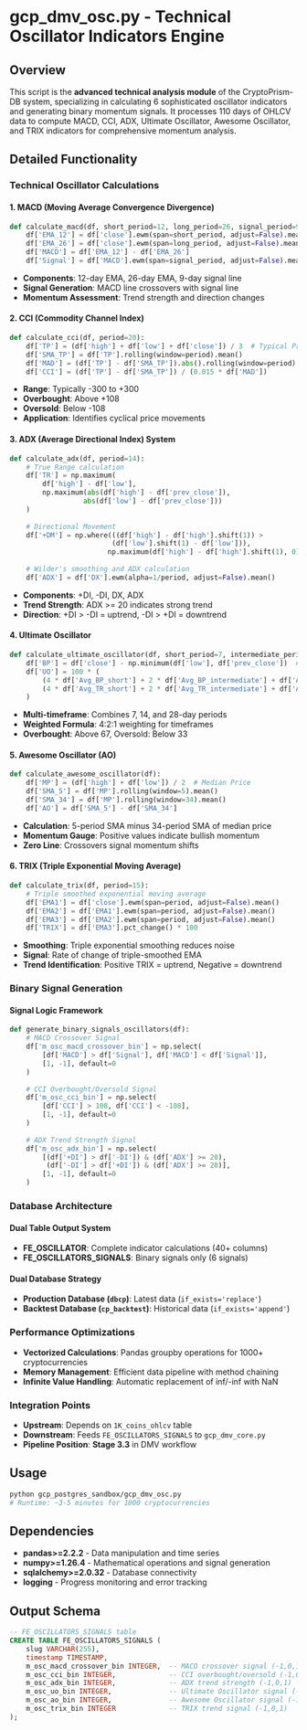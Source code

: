 # gcp_dmv_osc.py - Technical Oscillator Indicators Engine

## Overview
This script is the **advanced technical analysis module** of the CryptoPrism-DB system, specializing in calculating 6 sophisticated oscillator indicators and generating binary momentum signals. It processes 110 days of OHLCV data to compute MACD, CCI, ADX, Ultimate Oscillator, Awesome Oscillator, and TRIX indicators for comprehensive momentum analysis.

## Detailed Functionality

### **Technical Oscillator Calculations**

#### **1. MACD (Moving Average Convergence Divergence)**
```python
def calculate_macd(df, short_period=12, long_period=26, signal_period=9):
    df['EMA_12'] = df['close'].ewm(span=short_period, adjust=False).mean()
    df['EMA_26'] = df['close'].ewm(span=long_period, adjust=False).mean()
    df['MACD'] = df['EMA_12'] - df['EMA_26']
    df['Signal'] = df['MACD'].ewm(span=signal_period, adjust=False).mean()
```
- **Components**: 12-day EMA, 26-day EMA, 9-day signal line
- **Signal Generation**: MACD line crossovers with signal line
- **Momentum Assessment**: Trend strength and direction changes

#### **2. CCI (Commodity Channel Index)**
```python
def calculate_cci(df, period=20):
    df['TP'] = (df['high'] + df['low'] + df['close']) / 3  # Typical Price
    df['SMA_TP'] = df['TP'].rolling(window=period).mean()
    df['MAD'] = (df['TP'] - df['SMA_TP']).abs().rolling(window=period).mean()
    df['CCI'] = (df['TP'] - df['SMA_TP']) / (0.015 * df['MAD'])
```
- **Range**: Typically -300 to +300
- **Overbought**: Above +108
- **Oversold**: Below -108
- **Application**: Identifies cyclical price movements

#### **3. ADX (Average Directional Index) System**
```python
def calculate_adx(df, period=14):
    # True Range calculation
    df['TR'] = np.maximum(
        df['high'] - df['low'],
        np.maximum(abs(df['high'] - df['prev_close']), 
                  abs(df['low'] - df['prev_close']))
    )
    
    # Directional Movement
    df['+DM'] = np.where(((df['high'] - df['high'].shift(1)) > 
                         (df['low'].shift(1) - df['low'])),
                        np.maximum(df['high'] - df['high'].shift(1), 0), 0)
    
    # Wilder's smoothing and ADX calculation
    df['ADX'] = df['DX'].ewm(alpha=1/period, adjust=False).mean()
```
- **Components**: +DI, -DI, DX, ADX
- **Trend Strength**: ADX >= 20 indicates strong trend
- **Direction**: +DI > -DI = uptrend, -DI > +DI = downtrend

#### **4. Ultimate Oscillator**
```python
def calculate_ultimate_oscillator(df, short_period=7, intermediate_period=14, long_period=28):
    df['BP'] = df['close'] - np.minimum(df['low'], df['prev_close'])  # Buying Pressure
    df['UO'] = 100 * (
        (4 * df['Avg_BP_short'] + 2 * df['Avg_BP_intermediate'] + df['Avg_BP_long']) /
        (4 * df['Avg_TR_short'] + 2 * df['Avg_TR_intermediate'] + df['Avg_TR_long'])
    )
```
- **Multi-timeframe**: Combines 7, 14, and 28-day periods
- **Weighted Formula**: 4:2:1 weighting for timeframes
- **Overbought**: Above 67, Oversold: Below 33

#### **5. Awesome Oscillator (AO)**
```python
def calculate_awesome_oscillator(df):
    df['MP'] = (df['high'] + df['low']) / 2  # Median Price
    df['SMA_5'] = df['MP'].rolling(window=5).mean()
    df['SMA_34'] = df['MP'].rolling(window=34).mean()
    df['AO'] = df['SMA_5'] - df['SMA_34']
```
- **Calculation**: 5-period SMA minus 34-period SMA of median price
- **Momentum Gauge**: Positive values indicate bullish momentum
- **Zero Line**: Crossovers signal momentum shifts

#### **6. TRIX (Triple Exponential Moving Average)**
```python
def calculate_trix(df, period=15):
    # Triple smoothed exponential moving average
    df['EMA1'] = df['close'].ewm(span=period, adjust=False).mean()
    df['EMA2'] = df['EMA1'].ewm(span=period, adjust=False).mean()
    df['EMA3'] = df['EMA2'].ewm(span=period, adjust=False).mean()
    df['TRIX'] = df['EMA3'].pct_change() * 100
```
- **Smoothing**: Triple exponential smoothing reduces noise
- **Signal**: Rate of change of triple-smoothed EMA
- **Trend Identification**: Positive TRIX = uptrend, Negative = downtrend

### **Binary Signal Generation**

#### **Signal Logic Framework**
```python
def generate_binary_signals_oscillators(df):
    # MACD Crossover Signal
    df['m_osc_macd_crossover_bin'] = np.select(
        [df['MACD'] > df['Signal'], df['MACD'] < df['Signal']], 
        [1, -1], default=0
    )
    
    # CCI Overbought/Oversold Signal
    df['m_osc_cci_bin'] = np.select(
        [df['CCI'] > 108, df['CCI'] < -108], 
        [1, -1], default=0
    )
    
    # ADX Trend Strength Signal
    df['m_osc_adx_bin'] = np.select(
        [(df['+DI'] > df['-DI']) & (df['ADX'] >= 20),
         (df['-DI'] > df['+DI']) & (df['ADX'] >= 20)],
        [1, -1], default=0
    )
```

### **Database Architecture**

#### **Dual Table Output System**
- **FE_OSCILLATOR**: Complete indicator calculations (40+ columns)
- **FE_OSCILLATORS_SIGNALS**: Binary signals only (6 signals)

#### **Dual Database Strategy**
- **Production Database (`dbcp`)**: Latest data (`if_exists='replace'`)
- **Backtest Database (`cp_backtest`)**: Historical data (`if_exists='append'`)

### **Performance Optimizations**
- **Vectorized Calculations**: Pandas groupby operations for 1000+ cryptocurrencies
- **Memory Management**: Efficient data pipeline with method chaining
- **Infinite Value Handling**: Automatic replacement of inf/-inf with NaN

### **Integration Points**
- **Upstream**: Depends on `1K_coins_ohlcv` table
- **Downstream**: Feeds `FE_OSCILLATORS_SIGNALS` to `gcp_dmv_core.py`
- **Pipeline Position**: **Stage 3.3** in DMV workflow

## Usage
```bash
python gcp_postgres_sandbox/gcp_dmv_osc.py
# Runtime: ~3-5 minutes for 1000 cryptocurrencies
```

## Dependencies
- **pandas>=2.2.2** - Data manipulation and time series
- **numpy>=1.26.4** - Mathematical operations and signal generation  
- **sqlalchemy>=2.0.32** - Database connectivity
- **logging** - Progress monitoring and error tracking

## Output Schema
```sql
-- FE_OSCILLATORS_SIGNALS table
CREATE TABLE FE_OSCILLATORS_SIGNALS (
    slug VARCHAR(255),
    timestamp TIMESTAMP,
    m_osc_macd_crossover_bin INTEGER,  -- MACD crossover signal (-1,0,1)
    m_osc_cci_bin INTEGER,             -- CCI overbought/oversold (-1,0,1)
    m_osc_adx_bin INTEGER,             -- ADX trend strength (-1,0,1)
    m_osc_uo_bin INTEGER,              -- Ultimate Oscillator signal (-1,0,1)
    m_osc_ao_bin INTEGER,              -- Awesome Oscillator signal (-1,0,1)
    m_osc_trix_bin INTEGER             -- TRIX trend signal (-1,0,1)
);
```
